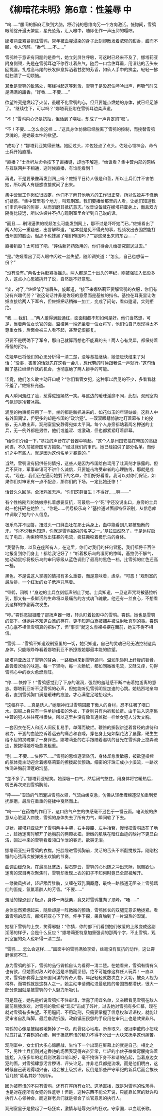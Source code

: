 # 《柳暗花未明》第6章：性羞辱 中

“呜……”腰间的酥麻汇聚到大脑，将迟钝的思维向另一个方向激活。恍惚间，雪鸮眼前绽开漫天繁星，星光坠落，汇入喉中，随即化作一声压抑的嘤咛。

娜塔莉亚紧紧抱住雪鸮，常年被血腥浸染的身子此刻却散发着浓郁的甜香，甜而不腻，令人沉醉。“香气……不……”

雪鸮终于意识有问题的是香气，她立刻屏住呼吸，可这时已经来不及了。娜塔莉亚附身侧颈，先是在雪鸮耳边不停吞吐着热气，随后一口含住耳垂，用湿热的舌头来回挑逗。扎成高马尾的长发肆意挥洒着甘甜的芳香，如仙人手中的拂尘，轻轻一拂就扫清了一切烦恼。

耳垂是雪鸮的敏感处，哪经得起这等刺激，雪鸮于是没忍住呻吟出声，再吸气时又是满满的甜香。“好香……不要……”

欲望终究是燃起了火苗，虽暖不化雪鸮的心，但只要能点燃她的身体，就已经足够了。“继续往下，可以吗？”娜塔莉亚附在雪鸮耳边柔声道。

“不！”雪鸮内心仍是抗拒，但话到了喉咙，却成了一声肯定的“嗯”。

“不！不要……怎么会这样……”这具身体仿佛已经脱离了雪鸮的控制，而接替雪鸮灵魂的，是她最本性的欲望。

“成功了！”娜塔莉亚笑得邪魅。她回过头，冲佐娅点了点头。佐娅心领神会，命令士兵开始直播。

“直播？”士兵听从命令按下了直播键，却也不解道，“给谁看？集中营内部的网络与互联网并不相通，这时候直播，有谁能看到？

再说，不是要录像再发到网上吗？佐娅平日待人很是和善，所以士兵们并不害怕她，所以两人有疑惑直接就问了出来。

集中营里工作岗位很固定，他们不了解其他地方的工作很正常，所以佐娅并不怪他们疑惑。“集中营里有个地方，叫观刑室。我们要播给那里的人看，让她们知道我们审讯手段的厉害，从而消磨其抵抗意志。”收音设备藏在娜塔莉亚身上，而且双方隔得比较远，所以佐娅并不担心观刑室里会听到自己说的话。

“而且……刑讯逼供的视频怎么可能发到网上，那不过是吓吓她而已，”佐娅看出了两人的另一重疑惑，出言解释道，“这本就是见不得光的事，视频发出去固然能打击州国的脸面，但那不也抹黑了咱们帝国吗？”“那这录出来的东西……”

直接销毁？太可惜了吧。“评估新药药效用的，你们待会儿给研究部送过去。”

“是。”佐娅看出了两人眼中闪过一丝失望，随即调笑道：“怎么，自己也想留一份？”

“没有没有。”两名士兵赶紧摇摇头。两人都是二十出头的年纪，刚被强征入伍没多久，这点小心思被挑开了说，自然是不好意思。

“诶，对了，”佐娅皱了皱眉头，旋即道，“接下来娜塔莉亚要解雪鸮的衣服，你们有没有兴趣代劳？”说这句话并非是佐娅的意愿而是基拉的指令。基拉在耳麦里让佐娅直接给两人下军令，但佐娅把话稍微一加工，变成了问句，看似邀请，实则拒绝。

“我……我们……”两人羞得满脸通红，面面相觑不知如何是好。他们当然想，可是，当着两位女长官的面，监控另一端还坐着一位女将军，他们怕自己表现得太不尊重女性，后面会被三人看不起，甚至记恨报复。

只要不是明确下了军令，那自己就算再想也不能真的去！两人心有灵犀，都保持着奇怪的矜持。

佐娅早已将他们的心思分析得一清二楚，没等基拉继续，她便赶快结束了对话：“没事，害羞的话就先在这看一会儿，想代劳的时候跟我说一声就行。”这句话断了基拉继续作妖的机会，也彻底绝了两人掺手的可能。

毕竟，他们怎么敢主动开口呢？“你们看管女犯，这种事以后见的不少，多看看就不羞了。”佐娅补充道。

两人瞬间羞红了脸，惹得佐娅嫣然一笑。与这边的暧昧淫靡不同，此刻，观刑室内气氛却是冷若冰霜。

满屋的拘束椅只用了一半，坐的都是新抓进来的、如花似玉的年轻姑娘。这群人中有外国间谍，但更多的却是帝国的“政治犯”。一双双眼睛惊骇地盯着幕布上的投影，无人敢出声，观刑室里安静得宛如太平间。每个人身旁都站着两名押送的士兵，无一例外都是男性，他们或羞涩、或激动，但也都紧紧盯着屏幕。

“给你们介绍一下，”基拉的声音在扩音器中响起，“这个人是州国安插在帝国的高级间谍，不久前被帝国军方抓获。”“经过我们的审讯，她已经招供了部分名单。而你们之中有些人，就是因为这份名单才暴露的。”

当然，雪鸮没有招供任何情报，这些人是因为帝国给白鸢用了吐真剂才暴露的。但兵不厌诈，军事审讯可不讲什么诚信，只要能击垮受审者的心理防线，那就是成功。“现在，我们正在逼问她剩下的名单，你们好好看看。我可以对你们保证，如果你们对审讯有一点不配合，那你们的下场，一定比她还惨！”

话音久久回荡，全场鸦雀无声。“你们这群畜生！不得好……啊——”

有个性格刚烈的姑娘挣扎着想要反抗，可最后一个“死”字还没说出口，身旁的士兵就一枪托砸在她脸上。“你是……代号极乐鸟？”基拉通过面部特征识别，从信息库中调取了她的个人信息。

极乐鸟并不回答，扭过头一口鲜血吐在那士兵身上，血中能看到几颗被砸断的牙。“你不说我也知道，你就是雪鸮招供的名字之一。”基拉显然怒了，于是远程启动了电击，拘束椅释放出狂暴的电流，疯狂撕咬着极乐鸟的身体。

“我警告你，以及在座所有人，在这里，你们对我们的任何冒犯，我们都将千百倍地报复到你们身上！都给我记好了！”听着极乐鸟的凄厉的惨叫，基拉仍不解气，她动动鼠标将极乐鸟的审讯等级从蓝色调到了最高的黑色一档，比雪鸮的红色还高一档。

黑色，不是说这人掌握的情报有多么重要，而是意味着，虐杀。“可恶！”观刑室的最后排，一个红发的女子低声咒骂着。

“霄鹤，闭嘴！”身边的士兵立刻低声制止了她。士兵知道，一旦这声咒骂被基拉听到，那又有一条鲜活的生命将以最痛苦的方式魂飞魄散。他还有一丝良心，不想看到这样的惨剧再次发生。

“哼。”霄鹤恶狠狠瞪了那扬声器一眼，转头盯着投影中的雪鸮。霄鹤，她也是雪鸮的部下，但她并不知道白鸢的存在，更不知道白鸢被捕并被注射吐真剂的事。霄鹤打心底不相信雪鸮真的招供了，但“事实”就这么赤裸裸摆在面前，她又不得不相信。

“雪鸮……”雪鸮不知道观刑室里的一切，她只知道，自己的灵魂已经无法控制这具身体，只能眼睁睁看着娜塔莉亚不断撩拨她那最本能的欲望。

娜塔莉亚放过了雪鸮的耳朵，一路缠绵来到雪鸮颈间。温润朱唇附上纤瘦的锁骨，品尝着欢愉的味道。每一下轻吻，每一次舔舐，都如同微微电流，又酥又痒，勾得雪鸮心中的欲火愈燃愈旺。

“停……快停下！”雪鸮感觉到了下身的湿润，强烈的羞耻感不断冲击着她游离的意志。娜塔莉亚听不见雪鸮的心声，但她能听见雪鸮明显加速的心跳。她热烈地亲吻着，直到雪鸮胸口满是暧昧的痕迹，才心满意足地抬起头。

“这幅样子……真是诱人。”她眼神扫过雪鸮囚服下傲人的身材，忍不住咽了咽口水。囚服上身只有一件单排纽扣的外衣，下身则只有内裤和长裤。由于进入这座集中营的犯人往往死得很快，所以这里并没有像普通监狱一样给女犯人分发文胸。

一套囚衣在死人和活人间反复易手，单薄而破烂。鞭笞的撕裂讲述着曾经的虐待和暴力，干涸的血迹控诉着远去的痛苦和哀嚎，穿在身上宛如梨花沾了晨露，硬生生给不屈的灵魂罩了一身罪恶。娜塔莉亚的右手跟随着渴切的目光在雪鸮身上捻弄流连，撩拨得她呼吸愈发粗重。

“别……不要……快停下……”雪鸮的思维逐渐昏沉，身体却愈发敏感，被欲望操控的躯体竟主动迎合着娜塔莉亚的撩拨起伏颤动。细密的汗珠汇成小小溪流，一路欢快淌进胸前深邃的沟壑。

“差不多了。”娜塔莉亚轻笑。她深吸一口气，然后闭气憋住。用身体将它暖热后，嘴巴再次来到雪鸮胸前。

“呼——”湿热的气团灌进雪鸮衣领，气流由缓变急，仿佛从轻柔缠绵逐渐加重到爱抚厮磨，最后在重重的搓揉中戛然而止。

“呜——”在药物的作用下，这口热气产生的快感毫不逊色于一番云雨。电流般的热意从心脏灌入四肢，雪鸮的身体失去了所有力气，瞬间软了下去。

见状，娜塔莉亚放开了雪鸮两手手腕，右手搂腰、左手抬臀，慢慢把雪鸮放在了地上，趁她迷离时解开了她胸前的两颗衣扣。滑嫩的肌肤在暗红血迹的映衬下更显白洁，回过神来的雪鸮看着领口乍泄的春光，欲哭无泪。

娜塔莉亚扯开雪鸮的衣襟，把脸埋进雪鸮胸前，灵活的舌头不断翻搅拨弄。刚刚松懈的心弦再次被弹拨出欢愉的节奏。

曲调由缓渐急，在最高处盛放，裂石穿云，雪鸮的心也随之冲出天际，飘飘欲仙。迷离的双目再次聚焦时，雪鸮却发现上衣的扣子不知何时竟已全部被解开。

一缕微风拂过，轻轻舔弄肚脐，又缠在双乳间厮磨，最终一路畅通无阻亲上雪鸮嫣红的面庞，氤氲着醉人的芳香。“不要……”

羞耻的惶恐到了极点，身体一阵战栗，竟又将雪鸮推向了顶峰。“唔……”

身体忽然紧绷起来，随后却是一阵微微的颤动，雪鸮修长的双腿无意识地拢紧。看着雪鸮的反应，娜塔莉亚心下了然，伸手下探，果真触到了一片温热的湿润。

她褪下雪鸮的上衣，笑得邪魅：“你猜，你的部下们看到她们敬爱的上级变成这副淫荡的样子，会是什么反应？”娜塔莉亚特意加重强调的那两个字，不止雪鸮，观刑室里的众人也听得一清二楚。

“雪鸮……怎么会这样……”画面中的雪鸮满脸享受，丝毫没有反抗的动作，这让霄鹤惊愕不已。

身为雪鸮的部下，雪鸮的品行霄鹤自认为看得一清二楚。在她看来，雪鸮有情有义也有欲，但她面对敌人时永远是冷酷而坚韧，绝不可能像这样任人玩弄！一直以来，雪鸮都称得上是州国间谍的传奇人物，年纪轻轻就数次立下大功，被众人视为榜样，而霄鹤就是这群人之一。她主动申请调动进最危险的帝国首都潜伏，很大一部分原因就是被雪鸮的个人魅力所吸引。

可是现在，她先是听说雪鸮扛不住审讯，泄露了间谍名单，又亲眼看见雪鸮在敌人面前屈膝承欢。对雪鸮的敬仰被“现实”击成了碎片，过去她对雪鸮有多仰慕，现在就对雪鸮有多失望。不用逼问、不用动刑，只需要掌握了信息权和话语权，就能让受审者自乱阵脚，最后崩溃折服。政府镇压民怨的手段用在审讯上也是效果非凡。

霄鹤的心像是被粗暴地撕掉了一块，刻骨铭心地疼。断章取义、张冠李戴的小把戏彻底打乱了霄鹤的心绪，用于抵抗审讯的精力不得不分出一大块来抚平这份痛苦。

观刑室中，女士们大多心惊胆战，生怕下一个出现在屏幕上的就是自己。相比之下，男性士兵们则对这香艳的场面表现得兴奋异常，年轻的小伙子微微弯腰掩饰着尴尬，入伍多年的老兵则吹着口哨叫好，毫不掩饰下身不和谐的凸起，当着身边女犯的面，对雪鸮肆意污言秽语、评头论足。并非老兵都是流氓，而是他们明白，这时候自己表现得越兴奋，越会被上级赏识，反倒是那些严守军纪的新兵后面会挨长官几顿“莫名其妙”的训斥。

因为被审讯的不只有雪鸮，还有在座所有女犯。这场直播，既是对雪鸮的性羞辱，也是对在座所有女犯的性羞辱！但是，这种东西不能公开说，只能靠长官的默许和执行人心领神会，而这群老兵们就是领会了长官意思的执行人。

观刑室里于是掀起了一场狂欢，激情与耻辱交织的狂欢。守家国，以血赋长歌。

